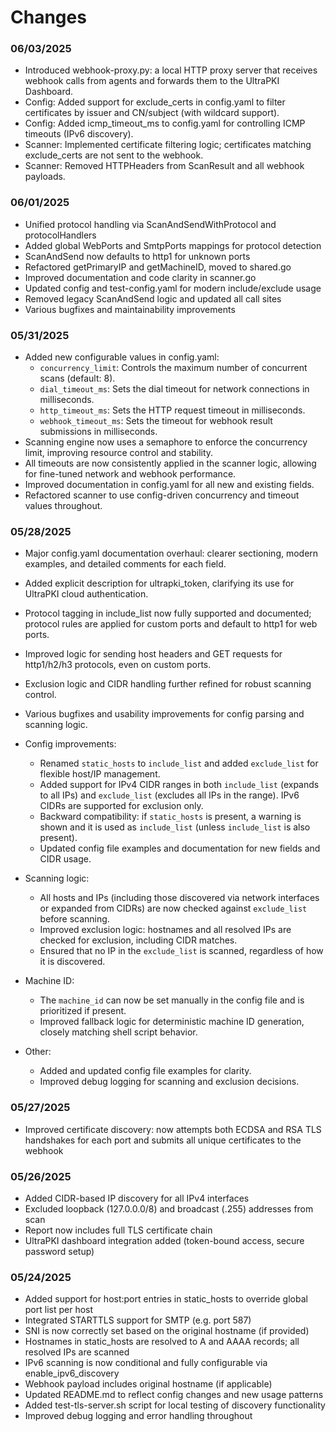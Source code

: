 # Changes

### 06/03/2025

- Introduced webhook-proxy.py: a local HTTP proxy server that receives webhook calls from agents and forwards them to the UltraPKI Dashboard.
- Config: Added support for exclude_certs in config.yaml to filter certificates by issuer and CN/subject (with wildcard support).
- Config: Added icmp_timeout_ms to config.yaml for controlling ICMP timeouts (IPv6 discovery).
- Scanner: Implemented certificate filtering logic; certificates matching exclude_certs are not sent to the webhook.
- Scanner: Removed HTTPHeaders from ScanResult and all webhook payloads.

### 06/01/2025

- Unified protocol handling via ScanAndSendWithProtocol and protocolHandlers
- Added global WebPorts and SmtpPorts mappings for protocol detection
- ScanAndSend now defaults to http1 for unknown ports
- Refactored getPrimaryIP and getMachineID, moved to shared.go
- Improved documentation and code clarity in scanner.go
- Updated config and test-config.yaml for modern include/exclude usage
- Removed legacy ScanAndSend logic and updated all call sites
- Various bugfixes and maintainability improvements

### 05/31/2025

- Added new configurable values in config.yaml:
  - `concurrency_limit`: Controls the maximum number of concurrent scans (default: 8).
  - `dial_timeout_ms`: Sets the dial timeout for network connections in milliseconds.
  - `http_timeout_ms`: Sets the HTTP request timeout in milliseconds.
  - `webhook_timeout_ms`: Sets the timeout for webhook result submissions in milliseconds.
- Scanning engine now uses a semaphore to enforce the concurrency limit, improving resource control and stability.
- All timeouts are now consistently applied in the scanner logic, allowing for fine-tuned network and webhook performance.
- Improved documentation in config.yaml for all new and existing fields.
- Refactored scanner to use config-driven concurrency and timeout values throughout.

### 05/28/2025

- Major config.yaml documentation overhaul: clearer sectioning, modern examples, and detailed comments for each field.
- Added explicit description for ultrapki_token, clarifying its use for UltraPKI cloud authentication.
- Protocol tagging in include_list now fully supported and documented; protocol rules are applied for custom ports and default to http1 for web ports.
- Improved logic for sending host headers and GET requests for http1/h2/h3 protocols, even on custom ports.
- Exclusion logic and CIDR handling further refined for robust scanning control.
- Various bugfixes and usability improvements for config parsing and scanning logic.

- Config improvements:
  - Renamed `static_hosts` to `include_list` and added `exclude_list` for flexible host/IP management.
  - Added support for IPv4 CIDR ranges in both `include_list` (expands to all IPs) and `exclude_list` (excludes all IPs in the range). IPv6 CIDRs are supported for exclusion only.
  - Backward compatibility: if `static_hosts` is present, a warning is shown and it is used as `include_list` (unless `include_list` is also present).
  - Updated config file examples and documentation for new fields and CIDR usage.

- Scanning logic:
  - All hosts and IPs (including those discovered via network interfaces or expanded from CIDRs) are now checked against `exclude_list` before scanning.
  - Improved exclusion logic: hostnames and all resolved IPs are checked for exclusion, including CIDR matches.
  - Ensured that no IP in the `exclude_list` is scanned, regardless of how it is discovered.

- Machine ID:
  - The `machine_id` can now be set manually in the config file and is prioritized if present.
  - Improved fallback logic for deterministic machine ID generation, closely matching shell script behavior.

- Other:
  - Added and updated config file examples for clarity.
  - Improved debug logging for scanning and exclusion decisions.


### 05/27/2025

- Improved certificate discovery: now attempts both ECDSA and RSA TLS handshakes for each port and submits all unique certificates to the webhook


### 05/26/2025

 - Added CIDR-based IP discovery for all IPv4 interfaces
 - Excluded loopback (127.0.0.0/8) and broadcast (.255) addresses from scan
 - Report now includes full TLS certificate chain
 - UltraPKI dashboard integration added (token-bound access, secure password setup)


### 05/24/2025

- Added support for host:port entries in static_hosts to override global port list per host
- Integrated STARTTLS support for SMTP (e.g. port 587)
- SNI is now correctly set based on the original hostname (if provided)
- Hostnames in static_hosts are resolved to A and AAAA records; all resolved IPs are scanned
- IPv6 scanning is now conditional and fully configurable via enable_ipv6_discovery
- Webhook payload includes original hostname (if applicable)
- Updated README.md to reflect config changes and new usage patterns
- Added test-tls-server.sh script for local testing of discovery functionality
- Improved debug logging and error handling throughout
